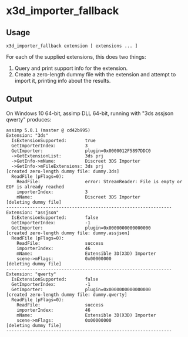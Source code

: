# x3d_importer_fallback

## Usage

    x3d_importer_fallback extension [ extensions ... ]

For each of the supplied extensions, this does two things:

1. Query and print support info for the extension.
2. Create a zero-length dummy file with the extension and attempt to import it, printing info about the results.

## Output

On Windows 10 64-bit, assimp DLL 64-bit, running with "3ds assjson qwerty" produces:

```
assimp 5.0.1 (master @ cd42b995)
Extension: "3ds"
  IsExtensionSupported:       true
  GetImporterIndex:           3
  GetImporter:                plugin=0x0000012F5897DDC0
  ->GetExtensionList:         3ds prj
  ->GetInfo->mName:           Discreet 3DS Importer
  ->GetInfo->mFileExtensions: 3ds prj
[created zero-length dummy file: dummy.3ds]
  ReadFile (pFlags=0):
    ReadFile:                 error: StreamReader: File is empty or EOF is already reached
    importerIndex:            3
    mName:                    Discreet 3DS Importer
[deleting dummy file]
---------------------------------------------------------------
Extension: "assjson"
  IsExtensionSupported:       false
  GetImporterIndex:           -1
  GetImporter:                plugin=0x0000000000000000
[created zero-length dummy file: dummy.assjson]
  ReadFile (pFlags=0):
    ReadFile:                 success
    importerIndex:            46
    mName:                    Extensible 3D(X3D) Importer
    scene->mFlags:            0x00000000
[deleting dummy file]
---------------------------------------------------------------
Extension: "qwerty"
  IsExtensionSupported:       false
  GetImporterIndex:           -1
  GetImporter:                plugin=0x0000000000000000
[created zero-length dummy file: dummy.qwerty]
  ReadFile (pFlags=0):
    ReadFile:                 success
    importerIndex:            46
    mName:                    Extensible 3D(X3D) Importer
    scene->mFlags:            0x00000000
[deleting dummy file]
---------------------------------------------------------------
```
